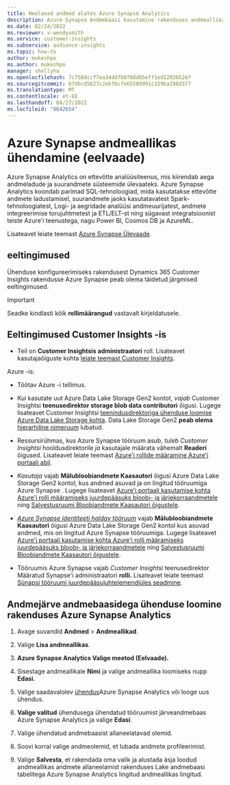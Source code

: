 ```yaml
---
title: Neelavad andmed alates Azure Synapse Analytics
description: Azure Synapse Andmebaasi kasutamine rakenduses andmeallikas rakenduses andmeallikas Dynamics 365 Customer Insights.
ms.date: 02/24/2022
ms.reviewer: v-wendysmith
ms.service: customer-insights
ms.subservice: audience-insights
ms.topic: how-to
author: mukeshpo
ms.author: mukeshpo
manager: shellyha
ms.openlocfilehash: 7c758dccf7ea34dd7b8f80d05eff1ed12030526f
ms.sourcegitcommit: b7dbcd5627c2ebfbcfe65589991c159ba290d377
ms.translationtype: MT
ms.contentlocale: et-EE
ms.lasthandoff: 04/27/2022
ms.locfileid: "8642654"
---
```

# <a name="connect-an-azure-synapse-data-source-preview"></a>Azure Synapse andmeallikas ühendamine (eelvaade)

Azure Synapse Analytics on ettevõtte analüüsiteenus, mis kiirendab aega andmeladude ja suurandmete süsteemide ülevaateks. Azure Synapse Analytics koondab parimad SQL-tehnoloogiad, mida kasutatakse ettevõtte andmete ladustamisel, suurandmete jaoks kasutatavatest Spark-tehnoloogiatest, Logi- ja aegridade analüüsi andmeuurijatest, andmete integreerimise torujuhtmetest ja ETL/ELT-st ning sügavast integratsioonist teiste Azure'i teenustega, nagu Power BI, Cosmos DB ja AzureML.

Lisateavet leiate teemast [Azure Synapse Ülevaade](/azure/synapse-analytics/overview-what-is).

## <a name="prerequisites"></a>eeltingimused

Ühenduse konfigureerimiseks rakendusest Dynamics 365 Customer Insights rakendusse Azure Synapse peab olema täidetud järgmised eeltingimused.

> [!IMPORTANT]
> Seadke kindlasti kõik **rollimäärangud** vastavalt kirjeldatusele.  

## <a name="prerequisites-in-customer-insights"></a>Eeltingimused Customer Insights -is

* Teil on **Customer Insightsis administraatori** roll. Lisateavet kasutajaõiguste kohta [leiate teemast Customer Insights](permissions.md#assign-roles-and-permissions).

Azure -is: 

- Töötav Azure -i tellimus.

- Kui kasutate uut Azure Data Lake Storage Gen2 kontot, *vajab* Customer Insightsi **teenusedirektor storage blob data contributori** õigusi. Lugege lisateavet Customer Insightsi [teenindusdirektoriga ühenduse loomise Azure Data Lake Storage kohta](connect-service-principal.md). Data Lake Storage Gen2 **peab olema** [hierarhiline nimeruum](/azure/storage/blobs/data-lake-storage-namespace) lubatud.

- Ressursirühmas, kus Azure Synapse tööruum asub, *tuleb Customer Insightsi* hooldusdirektorile *ja* kasutajale määrata vähemalt **Readeri** õigused. Lisateavet leiate teemast [Azure'i rollide määramine Azure'i portaali abil](/azure/role-based-access-control/role-assignments-portal).

- *Kasutaja* vajab **Mälubloobiandmete Kaasautori** õigusi Azure Data Lake Storage Gen2 kontol, kus andmed asuvad ja on lingitud tööruumiga Azure Synapse . Lugege lisateavet [Azure'i portaali kasutamise kohta Azure'i rolli määramiseks juurdepääsuks bloobi- ja järjekorraandmetele](/azure/storage/common/storage-auth-aad-rbac-portal) ning [Salvestusruumi Bloobiandmete Kaasautori õigustele](/azure/role-based-access-control/built-in-roles#storage-blob-data-contributor).

- *[Azure Synapse identiteeti haldav tööruum](/azure/synapse-analytics/security/synapse-workspace-managed-identity)* vajab **Mälubloobiandmete Kaasautori** õigusi Azure Data Lake Storage Gen2 kontol kus asuvad andmed, mis on lingitud Azure Synapse tööruumiga. Lugege lisateavet [Azure'i portaali kasutamise kohta Azure'i rolli määramiseks juurdepääsuks bloobi- ja järjekorraandmetele](/azure/storage/common/storage-auth-aad-rbac-portal) ning [Salvestusruumi Bloobiandmete Kaasautori õigustele](/azure/role-based-access-control/built-in-roles#storage-blob-data-contributor).

- Tööruumis Azure Synapse vajab *Customer Insightsi* teenusedirektor Määratud Synapse'i administraatori **rolli.** Lisateavet leiate teemast [Sünapsi tööruumi juurdepääsujuhtelemendiüles seadmine](/azure/synapse-analytics/security/how-to-set-up-access-control).

## <a name="connect-to-data-lake-databases-in-azure-synapse-analytics"></a>Andmejärve andmebaasidega ühenduse loomine rakenduses Azure Synapse Analytics

1. Avage suvandid **Andmed** > **Andmeallikad**.

1. Valige **Lisa andmeallikas**.

1. **Azure Synapse Analytics Valige meetod (Eelvaade).**

1. Sisestage andmeallikale **Nimi** ja valige andmeallika loomiseks nupp **Edasi**. 

1. Valige saadavalolev [ühendus](connections.md)Azure Synapse Analytics või looge uus ühendus.

1. **Valige valitud** ühendusega ühendatud tööruumist järveandmebaas Azure Synapse Analytics ja valige **Edasi**.

1. Valige ühendatud andmebaasist allaneelatavad olemid. 

1. Soovi korral valige andmeolemid, et lubada andmete profileerimist. 

1. Valige **Salvesta**, et rakendada oma valik ja alustada äsja loodud andmeallikas andmete allaneelamist rakenduses Lake andmebaasi tabelitega Azure Synapse Analytics lingitud andmeallikas lingitud.
